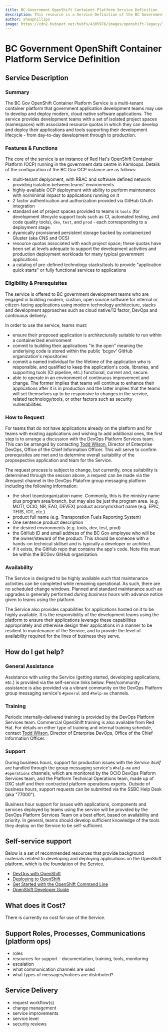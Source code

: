 ```yaml
---
title: BC Government OpenShift Container Platform Service Definition
description: This resource is a Service Definition of the BC Government OpenShift Container Platform Service and concisely describes the key elements of the service for current and prospective users of the service.
author: sheaphillips
image: https://cdn2.hubspot.net/hubfs/4305976/images/openshift-legacy/logos/openshift/Logotype_RH_OpenShift_wLogo_RGB_Gray.png
---
```



# BC Government OpenShift Container Platform Service Definition

## Service Description

### Summary

The BC Gov OpenShift Container Platform Service is a multi-tenant container platform that government application development teams may use to develop and deploy modern, cloud native software applications. The service provides development teams with a set of isolated project spaces (namespaces) with associated resource quotas in which they can develop and deploy their applications and tools supporting their development lifecycle - from day-to-day development through to production.  

### Features & Functions

The core of the service is an instance of Red Hat's OpenShift Container Platform (OCP) running in the government data centre in Kamloops.  Details of the configuration of the BC Gov OCP instance are as follows:

* multi-tenant deplyoment, with RBAC and software defined network providing isolation between teams' environments
* highly-available OCP deployment with ability to perform maintenance with no/minimal impact to applications running on it
* 2 factor authentication and authorization provided via GitHub OAuth integration
* standard set of project spaces provided to teams is `tools` (for development lifecycle support tools such as CI, automated testing, and code quality tools), `dev`, `test`, and `prod` - each corresponding to a deployment stage.
* dyamically provisioned persistent storage backed by containerized Gluster (aka CNS and OCS)
* resource quotas associated with each project space; these quotas have been set at levels adequate to support the development activities and production deployment workloads for many typical government applications 
* a catalog of pre-defined technology stacks/tools to provide "application quick starts" or fully functional services to applications

### Eligibility & Prerequisites

The service is offered to BC government development teams who are engaged in building modern, custom, open source software for internal or citizen-facing applications using modern technology architecture, stacks and development approaches such as cloud native/12 factor, DevOps and continuous delivery.

In order to use the service, teams must:

* ensure their proposed application is architecturally suitable to run within a containerized environment
* commit to building their applications "in the open" meaning the underlying code is stored within the public 'bcgov' GitHub organization's repositories
* commit a named individual for the lifetime of the application who is responsible, and qualified to keep the application's code, libraries, and supporting tools (CI pipeline, etc.) functional, current and, secure. 
* able to operate in an environment of continuous improvement and change.  The former implies that teams will continue to enhance their applications after it is in production and the latter implies that the teams will set themselves up to be responsive to changes in the service, related technology/tools, or other factors such as security vulnerabilities.

### How to Request

For teams that do not have applications already on the platform and for teams with existing applications and wishing to add additional ones, the first step is to arrange a discussion with the DevOps Platform Services team.  This can be arranged by contacting [Todd Wilson](mailto:todd.wilson@gov.bc.ca), Director of Enterprise DevOps, Office of the Chief Information Officer.  This will serve to confirm prerequisites are met and to determine overall suitability of the propsepective application and team for the Service.  

The request process is subject to change, but currently, once suitability is determined through the session above, a request can be made via the #request channel in the DevOps Platofrm group messaging platform including the following information:

* the short team/organization name. Commonly, this is the ministry name plus program area/branch, but may also be just the program area. (e.g. MOTI, OCIO, NR, EAO, DEVEX)
product acronym/short name (e.g. EPIC, TFRS, IOT, etc.)
* product full name (e.g. Transporation Fuels Reporting System)
* One sentence product description
* the desired environments (e.g. tools, dev, test, prod)
* the GitHub ID and email address of the BC Gov employee who will be the owner/steward of the product. This should be someone with a hands-on technical skillset and is typically a developer or architect. 
* if it exists, the GitHub repo that contains the app's code. Note this must be within the BCGov GitHub organization.

### Availability 

The Service is designed to be highly available such that maintenance activities can be completed while remaining operational.  As such, there are no scheduled change windows.  Planned and standard maintenance such as upgrades is generally performed *during business hours* with advance notice given to teams using the platform.  

The Service also provides capabilities for applications hosted on it to be highly available.  It is the responsibility of the development teams using the platform to ensure their applications leverage these capabilities appropriately and otherwise design their applications in a manner to be resilient to maintenance of the Service, and to provide the level of availability required for the lines of business they serve.

## How do I get help?

### General Assistance

Assistance with *using* the Service (getting started, developing applications, etc.) is provided via the self-service links below. Peer/community assistance is also provided via a vibrant community on the DevOps Platform group messaging service's `#general` and `#help-me` channels.

### Training

Periodic internally-delivered training is provided by the DevOps Platform Services team. Commercial OpenShift training is also available from Red Hat.  For details on either type of training and internal training schedule, contact [Todd Wilson](mailto:todd.wilson@gov.bc.ca), Director of Enterprise DevOps, Office of the Chief Information Officer. 

### Support

During business hours, support for production issues with the *Service itself* are handled through the group messaging service's `#help-me` and `#operations` channels, which are monitored by the OCIO DevOps Plaform Services team, and the Platform Technical Operations team, made up of DXC staff and their contracted platform operations experts.  Outside of business hours, support requests can be submitted via the SSBC Help Desk (aka "77000").

Business hour support for issues with applications, components and services deployed by teams using the service will be provided by the DevOps Platform Services Team on a best effort, based on availability and priority.  In general, teams should develop sufficient knowledge of the tools they deploy on the Service to be self-sufficient.


## Self-service support

Below is a set of recommended resources that provide background materials related to developing and deploying applications on the OpenShift platform, which is the foundation of the Service.

* [DevOps with OpenShift](https://www.openshift.com/promotions/devops-with-openshift.html)
* [Deploying to OpenShift](https://assets.openshift.com/hubfs/pdfs/Deploying_to_OpenShift.pdf)
* [Get Started with the OpenShift Command Line](https://docs.openshift.com/container-platform/3.10/cli_reference/get_started_cli.html)
* [OpenShift Developer Guide](https://docs.openshift.com/container-platform/3.9/dev_guide/index.html)

## What does it Cost?

There is currently no cost for use of the Service.

## Support Roles, Processes, Communications (platform ops)

* roles
* resources for support - documentation, training, tools, monitoring
* escalation
* what communication channels are used
* what types of messages/notices are distributed?

## Service Delivery

* request workflow(s)
* change management
* service improvements
* service level
* security reviews


